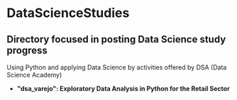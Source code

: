 # DataScienceStudies

## Directory focused in posting Data Science study progress

Using Python and applying Data Science by activities offered by DSA (Data Science Academy)

* <b>"dsa_varejo": Exploratory Data Analysis in Python for the Retail Sector 
